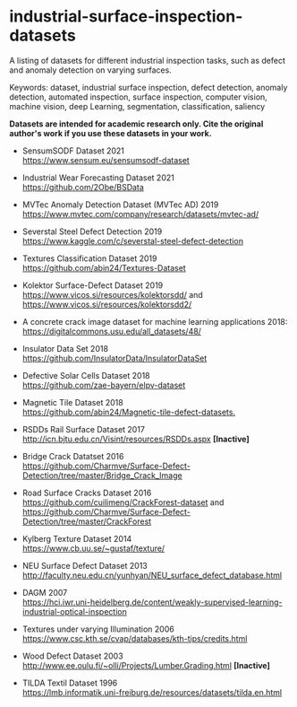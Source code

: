 # industrial-surface-inspection-datasets
A listing of datasets for different industrial inspection tasks, such as defect and anomaly detection on varying surfaces.<br />

Keywords: dataset, industrial surface inspection, defect detection, anomaly detection,
automated inspection, surface inspection, computer vision, machine vision, deep Learning, 
segmentation, classification, saliency

**Datasets are intended for academic research only. Cite the original author's work if you use these datasets in your work.**



* SensumSODF Dataset 2021<br />
https://www.sensum.eu/sensumsodf-dataset

* Industrial Wear Forecasting Dataset 2021<br />
https://github.com/2Obe/BSData

* MVTec Anomaly Detection Dataset (MVTec AD) 2019<br />
https://www.mvtec.com/company/research/datasets/mvtec-ad/

* Severstal Steel Defect Detection 2019<br />
https://www.kaggle.com/c/severstal-steel-defect-detection

* Textures Classification Dataset 2019<br />
https://github.com/abin24/Textures-Dataset

* Kolektor Surface-Defect Dataset 2019<br />
https://www.vicos.si/resources/kolektorsdd/
and
https://www.vicos.si/resources/kolektorsdd2/

* A concrete crack image dataset for machine learning applications 2018:<br />
https://digitalcommons.usu.edu/all_datasets/48/

* Insulator Data Set 2018<br />
https://github.com/InsulatorData/InsulatorDataSet

* Defective Solar Cells Dataset 2018<br />
https://github.com/zae-bayern/elpv-dataset

* Magnetic Tile Dataset 2018<br />
<https://github.com/abin24/Magnetic-tile-defect-datasets.>

* RSDDs Rail Surface Dataset 2017<br />
http://icn.bjtu.edu.cn/Visint/resources/RSDDs.aspx **[Inactive]** 

* Bridge Crack Datatset 2016<br />
https://github.com/Charmve/Surface-Defect-Detection/tree/master/Bridge_Crack_Image

* Road Surface Cracks Dataset 2016<br />
https://github.com/cuilimeng/CrackForest-dataset 
and
https://github.com/Charmve/Surface-Defect-Detection/tree/master/CrackForest

* Kylberg Texture Dataset 2014<br />
https://www.cb.uu.se/~gustaf/texture/

* NEU Surface Defect Dataset 2013<br />
http://faculty.neu.edu.cn/yunhyan/NEU_surface_defect_database.html<br />
<!---
Link to dataset can be found in the following pdf document<br />
https://github.com/abin24/Surface-Inspection-defect-detection-dataset/blob/master/NEU_surface_defect_database.pdf
-->

* DAGM 2007<br />
https://hci.iwr.uni-heidelberg.de/content/weakly-supervised-learning-industrial-optical-inspection

* Textures under varying Illumination 2006<br />
https://www.csc.kth.se/cvap/databases/kth-tips/credits.html

* Wood Defect Dataset 2003<br />
http://www.ee.oulu.fi/~olli/Projects/Lumber.Grading.html **[Inactive]** 

* TILDA Textil Dataset 1996<br />
https://lmb.informatik.uni-freiburg.de/resources/datasets/tilda.en.html




